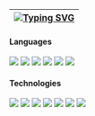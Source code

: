 | [![Typing SVG](https://readme-typing-svg.demolab.com?font=Fira+Code&pause=1000&color=White&center=true&vCenter=true&width=435&lines=Welcome+to+Brandon+Nguyen's+Github)](https://git.io/typing-svg) |
|---|



#### Languages
<div>
<img src="https://img.shields.io/badge/Python-3776AB?style=for-the-badge&logo=python&logoColor=white" />
<img src="https://img.shields.io/badge/HTML-239120?style=for-the-badge&logo=html5&logoColor=white" />
<img src="https://img.shields.io/badge/JavaScript-F7DF1E?style=for-the-badge&logo=javascript&logoColor=black" />
<img src="https://img.shields.io/badge/HTML5-E34F26?style=for-the-badge&logo=html5&logoColor=white" />
<img src="https://img.shields.io/badge/PHP-777BB4?style=for-the-badge&logo=php&logoColor=white" />
<img src="https://img.shields.io/badge/Java-ED8B00?style=for-the-badge&logo=openjdk&logoColor=white" />

#### Technologies
<img src="https://img.shields.io/badge/-VSCode-grey?&style=for-the-badge&logo=visual-studio-code&logoColor=white" />
<img src="https://img.shields.io/badge/-Git-F05032?&style=for-the-badge&logo=git&logoColor=white" /> 
<img src="https://img.shields.io/badge/github-%23121011.svg?style=for-the-badge&logo=github&logoColor=white" />
<img src="https://img.shields.io/badge/Powershell-2CA5E0?style=for-the-badge&logo=powershell&logoColor=white" />
<img src="https://img.shields.io/badge/R-276DC3?style=for-the-badge&logo=r&logoColor=white" />
<img src="https://img.shields.io/badge/springboot-E34F26?style=for-the-badge&logo=springboot&logoColor=white" />
<img src="https://img.shields.io/badge/-circleci-grey?&style=for-the-badge&logo=circleci&logoColor=61DAFB" />
</div>
